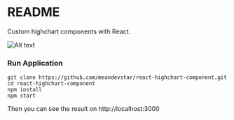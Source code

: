 # README #

Custom highchart components with React.

![Alt text](/relative/path/to/react-highchart.png?raw=true "Optional Title")



### Run Application

```
git clone https://github.com/meandevstar/react-highchart-component.git
cd react-highchart-component
npm install
npm start
```

Then you can see the result on http://localhost:3000
